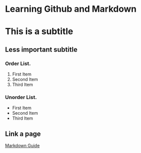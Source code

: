 # Learning Github and Markdown

# This is a subtitle

## Less important subtitle

### Order List.
1. First Item
2. Second Item
3. Third Item

### Unorder List.
- First Item
- Second Item
- Third Item

## Link a page

[Markdown Guide](https://www.markdownguide.org/cheat-sheet/)
